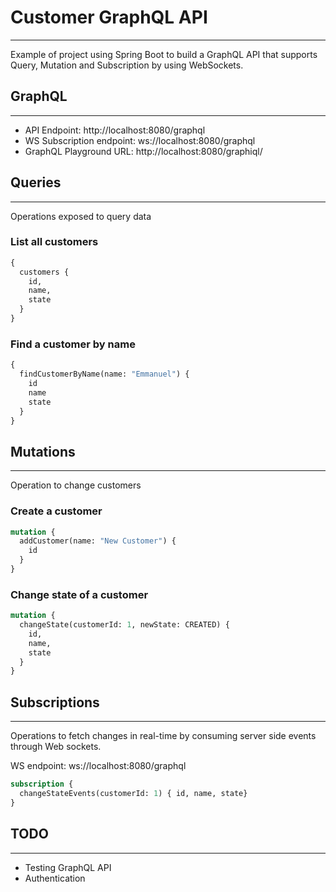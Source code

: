 # Customer GraphQL API
* * *

Example of project using Spring Boot to build a GraphQL API that supports Query, Mutation and Subscription by using WebSockets.

## GraphQL 
* * *

- API Endpoint: http://localhost:8080/graphql
- WS Subscription endpoint: ws://localhost:8080/graphql
- GraphQL Playground URL: http://localhost:8080/graphiql/

## Queries
* * *

Operations exposed to query data

### List all customers
```graphql
{
  customers {
    id,
    name,
    state
  }
}
```

### Find a customer by name
```graphql
{
  findCustomerByName(name: "Emmanuel") {
    id
    name
    state
  }
}
```
## Mutations
* * *

Operation to change customers

### Create a customer
```graphql
mutation {
  addCustomer(name: "New Customer") {
    id
  }
}
```

### Change state of a customer
```graphql
mutation {
  changeState(customerId: 1, newState: CREATED) {
    id,
    name,
    state
  }
}
```

## Subscriptions
* * *

Operations to fetch changes in real-time by consuming server side events through Web sockets.

WS endpoint: ws://localhost:8080/graphql

```graphql
subscription {
  changeStateEvents(customerId: 1) { id, name, state}
}
```

## TODO
* * *
- Testing GraphQL API
- Authentication